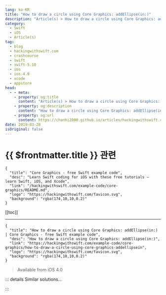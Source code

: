```yaml
---
lang: ko-KR
title: "How to draw a circle using Core Graphics: addEllipse(in:)"
description: "Article(s) > How to draw a circle using Core Graphics: addEllipse(in:)"
category:
  - Swift
  - iOS
  - Article(s)
tag: 
  - blog
  - hackingwithswift.com
  - crashcourse
  - swift
  - swift-5.10
  - ios
  - ios-4.0
  - xcode
  - appstore
head:
  - - meta:
    - property: og:title
      content: "Article(s) > How to draw a circle using Core Graphics: addEllipse(in:)"
    - property: og:description
      content: "How to draw a circle using Core Graphics: addEllipse(in:)"
    - property: og:url
      content: https://chanhi2000.github.io/articles/hackingwithswift.com/example-code/core-graphics/how-to-draw-a-circle-using-core-graphics-addellipsein.html
date: 2019-03-28
isOriginal: false
---
```


# {{ $frontmatter.title }} 관련

```component VPCard
{
  "title": "Core Graphics - free Swift example code",
  "desc": "Learn Swift coding for iOS with these free tutorials – learn Swift, iOS, and Xcode",
  "link": "/hackingwithswift.com/example-code/core-graphics/README.md",
  "logo": "https://hackingwithswift.com/favicon.svg",
  "background": "rgba(174,10,10,0.2)"
}
```

[[toc]]

---

```component VPCard
{
  "title": "How to draw a circle using Core Graphics: addEllipse(in:) | Core Graphics - free Swift example code",
  "desc": "How to draw a circle using Core Graphics: addEllipse(in:)",
  "link": "https://hackingwithswift.com/example-code/core-graphics/how-to-draw-a-circle-using-core-graphics-addellipsein",
  "logo": "https://hackingwithswift.com/favicon.svg",
  "background": "rgba(174,10,10,0.2)"
}
```

> Available from iOS 4.0

<!-- TODO: 작성 -->

<!-- 
Core Graphics is able to draw circles and ellipses with just a few lines of code, although there is some set up to do first. The example code below creates a 512x512 circle with a red fill and a black border:

```swift
let renderer = UIGraphicsImageRenderer(size: CGSize(width: 512, height: 512))
let img = renderer.image { ctx in
    ctx.cgContext.setFillColor(UIColor.red.cgColor)
    ctx.cgContext.setStrokeColor(UIColor.green.cgColor)
    ctx.cgContext.setLineWidth(10)

    let rectangle = CGRect(x: 0, y: 0, width: 512, height: 512)
    ctx.cgContext.addEllipse(in: rectangle)
    ctx.cgContext.drawPath(using: .fillStroke)
}
```

Please note: although a 10-point border is specified, Core Graphics draws borders half-way inside and half-way outside the path you create, so if you want to see the whole border (rather than have it cropped) you either need to draw a smaller shape or create a bigger context.

-->

::: details Similar solutions…

<!--
/example-code/core-graphics/how-to-use-core-graphics-blend-modes-to-draw-a-uiimage-differently">How to use Core Graphics blend modes to draw a UIImage differently 
/example-code/core-graphics/how-to-draw-a-square-using-core-graphics-addrect">How to draw a square using Core Graphics: addRect() 
/example-code/core-graphics/how-to-draw-lines-in-core-graphics-moveto-and-addlineto">How to draw lines in Core Graphics: move(to:) and addLine(to:) 
/example-code/core-graphics/how-to-draw-a-text-string-using-core-graphics">How to draw a text string using Core Graphics 
/example-code/uikit/how-to-add-retina-and-retina-hd-graphics-to-your-project">How to add Retina and Retina HD graphics to your project</a>
-->

:::

